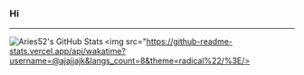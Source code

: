### Hi
---
<img align="left" alt="Aries52's GitHub Stats" src="https://github-readme-stats.vercel.app/api?username=Aries52&show_icons=true&hide_border=true&theme=radical" />

<img src="https://github-readme-stats.vercel.app/api/wakatime?username=@ajajjajk&langs_count=8&theme=radical%22/%3E/>

